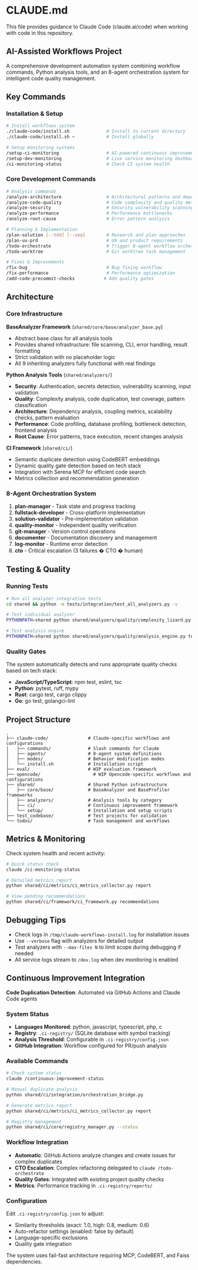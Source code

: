 # CLAUDE.md

This file provides guidance to Claude Code (claude.ai/code) when working with code in this repository.

## AI-Assisted Workflows Project

A comprehensive development automation system combining workflow commands, Python analysis tools, and an 8-agent orchestration system for intelligent code quality management.

## Key Commands

### Installation & Setup

```bash
# Install workflows system
./claude-code/install.sh              # Install to current directory
./claude-code/install.sh ~            # Install globally

# Setup monitoring systems
/setup-ci-monitoring                  # AI-powered continuous improvement
/setup-dev-monitoring                 # Live service monitoring dashboard
/ci-monitoring-status                 # Check CI system health
```

### Core Development Commands

```bash
# Analysis commands
/analyze-architecture                 # Architectural patterns and dependencies
/analyze-code-quality                 # Code complexity and quality metrics
/analyze-security                     # Security vulnerability scanning
/analyze-performance                  # Performance bottlenecks
/analyze-root-cause                   # Error pattern analysis

# Planning & Implementation
/plan-solution [--tdd] [--seq]        # Research and plan approaches
/plan-ux-prd                          # UX and product requirements
/todo-orchestrate                     # Trigger 8-agent workflow orchestration
/todo-worktree                        # Git worktree task management

# Fixes & Improvements
/fix-bug                              # Bug fixing workflow
/fix-performance                      # Performance optimization
/add-code-precommit-checks           # Add quality gates
```

## Architecture

### Core Infrastructure

**BaseAnalyzer Framework** (`shared/core/base/analyzer_base.py`)

- Abstract base class for all analysis tools
- Provides shared infrastructure: file scanning, CLI, error handling, result formatting
- Strict validation with no placeholder logic
- All 9 inheriting analyzers fully functional with real findings

**Python Analysis Tools** (`shared/analyzers/`)

- **Security**: Authentication, secrets detection, vulnerability scanning, input validation
- **Quality**: Complexity analysis, code duplication, test coverage, pattern classification
- **Architecture**: Dependency analysis, coupling metrics, scalability checks, pattern evaluation
- **Performance**: Code profiling, database profiling, bottleneck detection, frontend analysis
- **Root Cause**: Error patterns, trace execution, recent changes analysis

**CI Framework** (`shared/ci/`)

- Semantic duplicate detection using CodeBERT embeddings
- Dynamic quality gate detection based on tech stack
- Integration with Serena MCP for efficient code search
- Metrics collection and recommendation generation

### 8-Agent Orchestration System

1. **plan-manager** - Task state and progress tracking
2. **fullstack-developer** - Cross-platform implementation
3. **solution-validator** - Pre-implementation validation
4. **quality-monitor** - Independent quality verification
5. **git-manager** - Version control operations
6. **documenter** - Documentation discovery and management
7. **log-monitor** - Runtime error detection
8. **cto** - Critical escalation (3 failures � CTO � human)

## Testing & Quality

### Running Tests

```bash
# Run all analyzer integration tests
cd shared && python -m tests/integration/test_all_analyzers.py -v

# Test individual analyzer
PYTHONPATH=shared python shared/analyzers/quality/complexity_lizard.py test_codebase/monorepo

# Test analysis engine
PYTHONPATH=shared python shared/analyzers/quality/analysis_engine.py test_codebase/monorepo --min-severity medium
```

### Quality Gates

The system automatically detects and runs appropriate quality checks based on tech stack:

- **JavaScript/TypeScript**: npm test, eslint, tsc
- **Python**: pytest, ruff, mypy
- **Rust**: cargo test, cargo clippy
- **Go**: go test, golangci-lint

## Project Structure

```
.
├── claude-code/               # Claude-specific workflows and configurations
│   ├── commands/              # Slash commands for Claude
│   ├── agents/                # 8-agent system definitions
│   ├── modes/                 # Behavior modification modes
│   └── install.sh             # Installation script
├── eval/                      # WIP evaluation framework
├── opencode/                    # WIP Opencode-specific workflows and configurations
├── shared/                    # Shared Python infrastructure
│   ├── core/base/             # BaseAnalyzer and BaseProfiler frameworks
│   ├── analyzers/             # Analysis tools by category
│   ├── ci/                    # Continuous improvement framework
│   └── setup/                 # Installation and setup scripts
├── test_codebase/             # Test projects for validation
└── todos/                     # Task management and workflows
```

## Metrics & Monitoring

Check system health and recent activity:

```bash
# Quick status check
claude /ci-monitoring-status

# Detailed metrics report
python shared/ci/metrics/ci_metrics_collector.py report

# View pending recommendations
python shared/ci/framework/ci_framework.py recommendations
```

## Debugging Tips

- Check logs in `/tmp/claude-workflows-install.log` for installation issues
- Use `--verbose` flag with analyzers for detailed output
- Test analyzers with `--max-files N` to limit scope during debugging if needed
- All service logs stream to `/dev.log` when dev monitoring is enabled

## Continuous Improvement Integration

**Code Duplication Detection**: Automated via GitHub Actions and Claude Code agents

### System Status

- **Languages Monitored**: python, javascript, typescript, php, c
- **Registry**: `.ci-registry/` (SQLite database with symbol tracking)
- **Analysis Threshold**: Configurable in `.ci-registry/config.json`
- **GitHub Integration**: Workflow configured for PR/push analysis

### Available Commands

```bash
# Check system status
claude /continuous-improvement-status

# Manual duplicate analysis
python shared/ci/integration/orchestration_bridge.py

# Generate metrics report
python shared/ci/metrics/ci_metrics_collector.py report

# Registry management
python shared/ci/core/registry_manager.py --status
```

### Workflow Integration

- **Automatic**: GitHub Actions analyze changes and create issues for complex duplicates
- **CTO Escalation**: Complex refactoring delegated to `claude /todo-orchestrate`
- **Quality Gates**: Integrated with existing project quality checks
- **Metrics**: Performance tracking in `.ci-registry/reports/`

### Configuration

Edit `.ci-registry/config.json` to adjust:

- Similarity thresholds (exact: 1.0, high: 0.8, medium: 0.6)
- Auto-refactor settings (enabled: false by default)
- Language-specific exclusions
- Quality gate integration

The system uses fail-fast architecture requiring MCP, CodeBERT, and Faiss dependencies.
